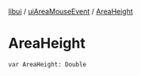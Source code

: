 [libui](../README.md) / [uiAreaMouseEvent](README.md) / [AreaHeight](-area-height.md)

# AreaHeight

`var AreaHeight: Double`
